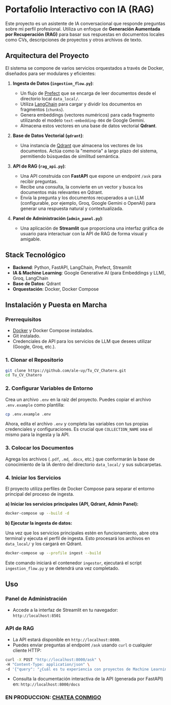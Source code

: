 # Portafolio Interactivo con IA (RAG)

Este proyecto es un asistente de IA conversacional que responde preguntas sobre mi perfil profesional. Utiliza un enfoque de **Generación Aumentada por Recuperación (RAG)** para basar sus respuestas en documentos locales como CVs, descripciones de proyectos y otros archivos de texto.

## Arquitectura del Proyecto

El sistema se compone de varios servicios orquestados a través de Docker, diseñados para ser modulares y eficientes:

1.  **Ingesta de Datos (`ingestion_flow.py`)**:
    *   Un flujo de [Prefect](https://www.prefect.io/) que se encarga de leer documentos desde el directorio local `data_local/`.
    *   Utiliza [LangChain](https://www.langchain.com/) para cargar y dividir los documentos en fragmentos (`chunks`).
    *   Genera embeddings (vectores numéricos) para cada fragmento utilizando el modelo `text-embedding-004` de Google Gemini.
    *   Almacena estos vectores en una base de datos vectorial **Qdrant**.

2.  **Base de Datos Vectorial (`qdrant`)**:
    *   Una instancia de [Qdrant](https://qdrant.tech/) que almacena los vectores de los documentos. Actúa como la "memoria" a largo plazo del sistema, permitiendo búsquedas de similitud semántica.

3.  **API de RAG (`rag_api.py`)**:
    *   Una API construida con **FastAPI** que expone un endpoint `/ask` para recibir preguntas.
    *   Recibe una consulta, la convierte en un vector y busca los documentos más relevantes en Qdrant.
    *   Envía la pregunta y los documentos recuperados a un LLM (configurable, por ejemplo, Groq, Google Gemini o OpenAI) para generar una respuesta natural y contextualizada.

4.  **Panel de Administración (`admin_panel.py`)**:
    *   Una aplicación de **Streamlit** que proporciona una interfaz gráfica de usuario para interactuar con la API de RAG de forma visual y amigable.

## Stack Tecnológico

-   **Backend**: Python, FastAPI, LangChain, Prefect, Streamlit
-   **IA & Machine Learning**: Google Generative AI (para Embeddings y LLM), Groq, LangChain
-   **Base de Datos**: Qdrant
-   **Orquestación**: Docker, Docker Compose

## Instalación y Puesta en Marcha

### Prerrequisitos

-   [Docker](https://www.docker.com/get-started) y Docker Compose instalados.
-   Git instalado.
-   Credenciales de API para los servicios de LLM que desees utilizar (Google, Groq, etc.).

### 1. Clonar el Repositorio

```bash
git clone https://github.com/ale-uy/Tu_CV_Chatero.git
cd Tu_CV_Chatero
```

### 2. Configurar Variables de Entorno

Crea un archivo `.env` en la raíz del proyecto. Puedes copiar el archivo `.env.example` como plantilla:

```bash
cp .env.example .env
```

Ahora, edita el archivo `.env` y completa las variables con tus propias credenciales y configuraciones. Es crucial que `COLLECTION_NAME` sea el mismo para la ingesta y la API.

### 3. Colocar los Documentos

Agrega los archivos (`.pdf`, `.md`, `.docx`, etc.) que conformarán la base de conocimiento de la IA dentro del directorio `data_local/` y sus subcarpetas.

### 4. Iniciar los Servicios

El proyecto utiliza perfiles de Docker Compose para separar el entorno principal del proceso de ingesta.

**a) Iniciar los servicios principales (API, Qdrant, Admin Panel):**

```bash
docker-compose up --build -d
```

**b) Ejecutar la ingesta de datos:**

Una vez que los servicios principales estén en funcionamiento, abre otra terminal y ejecuta el perfil de ingesta. Esto procesará los archivos en `data_local/` y los cargará en Qdrant.

```bash
docker-compose up --profile ingest --build
```

Este comando iniciará el contenedor `ingestor`, ejecutará el script `ingestion_flow.py` y se detendrá una vez completado.

## Uso

### Panel de Administración

-   Accede a la interfaz de Streamlit en tu navegador: `http://localhost:8501`

### API de RAG

-   La API estará disponible en `http://localhost:8000`.
-   Puedes enviar preguntas al endpoint `/ask` usando `curl` o cualquier cliente HTTP:

```bash
curl -X POST "http://localhost:8000/ask" \
-H "Content-Type: application/json" \
-d '{"query": "¿Cuál es tu experiencia con proyectos de Machine Learning?"}'
```

-   Consulta la documentación interactiva de la API (generada por FastAPI) en: `http://localhost:8000/docs`

### EN PRODUCCION: [CHATEA CONMIGO](https://ale-uy.github.io)
